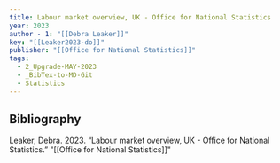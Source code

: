 ```yaml
---
title: Labour market overview, UK - Office for National Statistics
year: 2023
author - 1: "[[Debra Leaker]]"
key: "[[Leaker2023-do]]"
publisher: "[[Office for National Statistics]]"
tags:
  - 2_Upgrade-MAY-2023
  - _BibTex-to-MD-Git
  - Statistics
---
```


## Bibliography
Leaker, Debra. 2023. “Labour market overview, UK - Office for National Statistics.” "[[Office for National Statistics]]"